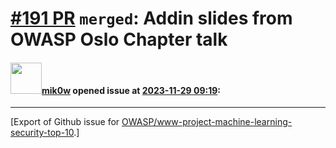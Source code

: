 # [\#191 PR](https://github.com/OWASP/www-project-machine-learning-security-top-10/pull/191) `merged`: Addin slides from OWASP Oslo Chapter talk

#### <img src="https://avatars.githubusercontent.com/u/64902909?u=756899683e78c4e336cc1e8a6b7584bc6b508200&v=4" width="50">[mik0w](https://github.com/mik0w) opened issue at [2023-11-29 09:19](https://github.com/OWASP/www-project-machine-learning-security-top-10/pull/191):






-------------------------------------------------------------------------------



[Export of Github issue for [OWASP/www-project-machine-learning-security-top-10](https://github.com/OWASP/www-project-machine-learning-security-top-10).]
